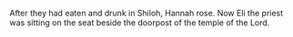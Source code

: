 After they had eaten and drunk in Shiloh, Hannah rose. Now Eli the priest was sitting on the seat beside the doorpost of the temple of the Lord.
